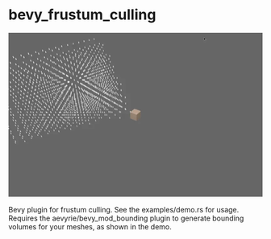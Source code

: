 # bevy_frustum_culling

![demo](docs/demo.webp)

Bevy plugin for frustum culling. See the examples/demo.rs for usage. Requires the aevyrie/bevy_mod_bounding plugin to generate bounding volumes for your meshes, as shown in the demo.

